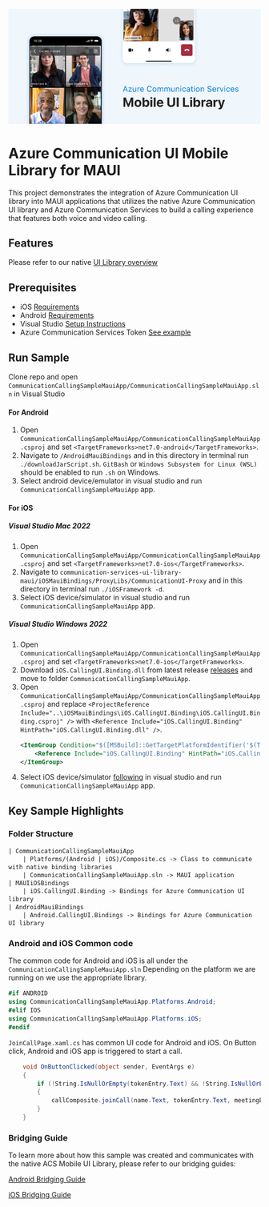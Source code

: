 ![Hero Image](/mobile-ui-library-hero-image.png)

# Azure Communication UI Mobile Library for MAUI

This project demonstrates the integration of Azure Communication UI library into MAUI applications that utilizes the native Azure Communication UI library and Azure Communication Services to build a calling experience that features both voice and video calling.

## Features

Please refer to our native [UI Library overview](https://docs.microsoft.com/en-us/azure/communication-services/concepts/ui-library/ui-library-overview?pivots=platform-mobile)

## Prerequisites

- iOS [Requirements](https://github.com/Azure/communication-ui-library-ios#requirements)
- Android [Requirements](https://github.com/Azure/communication-ui-library-android#prerequisites)
- Visual Studio [Setup Instructions](https://docs.microsoft.com/en-us/xamarin/get-started/installation/?pivots=macos)
- Azure Communication Services Token [See example](https://docs.microsoft.com/azure/communication-services/tutorials/trusted-service-tutorial)

## Run Sample

Clone repo and open `CommunicationCallingSampleMauiApp/CommunicationCallingSampleMauiApp.sln` in Visual Studio

#### For Android

1. Open `CommunicationCallingSampleMauiApp/CommunicationCallingSampleMauiApp.csproj` and set `<TargetFrameworks>net7.0-android</TargetFrameworks>`.
2. Navigate to `/AndroidMauiBindings` and in this directory in terminal run `./downloadJarScript.sh`. `GitBash` or `Windows Subsystem for Linux (WSL)` should be enabled to run `.sh` on Windows.
3. Select android device/emulator in visual studio and run `CommunicationCallingSampleMauiApp` app.

#### For iOS


##### Visual Studio Mac 2022

1. Open `CommunicationCallingSampleMauiApp/CommunicationCallingSampleMauiApp.csproj` and set `<TargetFrameworks>net7.0-ios</TargetFrameworks>`.
2. Navigate to `communication-services-ui-library-maui/iOSMauiBindings/ProxyLibs/CommunicationUI-Proxy` and in this directory in terminal run `./iOSFramework -d`.
3. Select iOS device/simulator in visual studio and run `CommunicationCallingSampleMauiApp` app.

##### Visual Studio Windows 2022

1. Open `CommunicationCallingSampleMauiApp/CommunicationCallingSampleMauiApp.csproj` and set `<TargetFrameworks>net7.0-ios</TargetFrameworks>`.
2. Download `iOS.CallingUI.Binding.dll` from latest release [releases](https://github.com/Azure-Samples/communication-services-ui-library-maui/releases) and move to folder `CommunicationCallingSampleMauiApp`.
3. Open `CommunicationCallingSampleMauiApp/CommunicationCallingSampleMauiApp.csproj` and replace `<ProjectReference Include="..\iOSMauiBindings\iOS.CallingUI.Binding\iOS.CallingUI.Binding.csproj" />` with `<Reference Include="iOS.CallingUI.Binding" HintPath="iOS.CallingUI.Binding.dll" />`.
    ```xml
	<ItemGroup Condition="$([MSBuild]::GetTargetPlatformIdentifier('$(TargetFramework)')) == 'ios'">
		<Reference Include="iOS.CallingUI.Binding" HintPath="iOS.CallingUI.Binding.dll" />
	</ItemGroup>
    ```
4. Select iOS device/simulator [following](https://learn.microsoft.com/en-us/dotnet/maui/ios/device-provisioning/?view=net-maui-7.0) in visual studio and run `CommunicationCallingSampleMauiApp` app.

## Key Sample Highlights

### Folder Structure

```
| CommunicationCallingSampleMauiApp
    | Platforms/(Android | iOS)/Composite.cs -> Class to communicate with native binding libraries
    | CommunicationCallingSampleMauiApp.sln -> MAUI application
| MAUIiOSBindings
    | iOS.CallingUI.Binding -> Bindings for Azure Communication UI library
| AndroidMauiBindings
    | Android.CallingUI.Bindings -> Bindings for Azure Communication UI library
```

### Android and iOS Common code

The common code for Android and iOS is all under the `CommunicationCallingSampleMauiApp.sln`
Depending on the platform we are running on we use the appropriate library.

```cs
#if ANDROID
using CommunicationCallingSampleMauiApp.Platforms.Android;
#elif IOS
using CommunicationCallingSampleMauiApp.Platforms.iOS;
#endif
```

`JoinCallPage.xaml.cs` has common UI code for Android and iOS. On Button click, Android and iOS app is triggered to start a call.

```cs
    void OnButtonClicked(object sender, EventArgs e)
    {
        if (!String.IsNullOrEmpty(tokenEntry.Text) && !String.IsNullOrEmpty(meetingEntry.Text))
        {
            callComposite.joinCall(name.Text, tokenEntry.Text, meetingEntry.Text, isTeamsCall, _localization, _dataModelInjection);
        }
    }
```

### Bridging Guide

To learn more about how this sample was created and communicates with the native ACS Mobile UI Library, please refer to our bridging guides:

[Android Bridging Guide](AndroidMauiBindings/README.md)

[iOS Bridging Guide](iOSMauiBindings/README.md)
